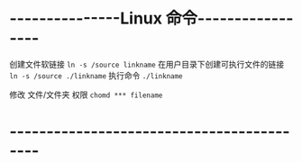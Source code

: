 # ---------------Linux 命令-----------------
创建文件软链接
`ln -s /source linkname`
在用户目录下创建可执行文件的链接
`ln -s /source ./linkname`
执行命令 `./linkname`


修改 文件/文件夹 权限
`chomd *** filename`

# ------------------------------------------

